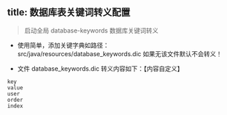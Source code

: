 title: 数据库表关键词转义配置
---
> 启动全局 database-keywords 数据库关键词转义

* 使用简单，添加关键字典如路径： src/java/resources/database_keywords.dic 如果无该文件默认不会转义！

* 文件 database_keywords.dic 转义内容如下：【内容自定义】
```
key
value
user
order
index
```
